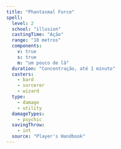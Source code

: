 ```yaml
---
title: "Phantasmal Force"
spell:
  level: 2
  school: "illusion"
  castingTime: "Ação"
  range: "18 metros"
  components:
    v: true
    s: true
    m: "um pouco de lã"
  duration: "Concentração, até 1 minuto"
  casters:
    - bard
    - sorcerer
    - wizard
  type:
    - damage
    - utility
  damageTypes:
    - psychic
  savingThrow:
    - int
  source: "Player's Handbook"
---
```

